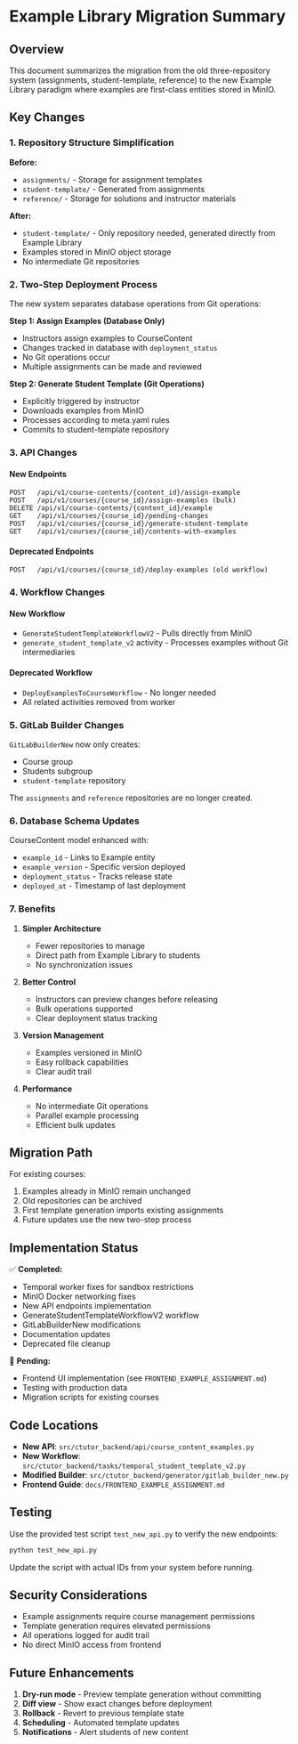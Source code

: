 # Example Library Migration Summary

## Overview

This document summarizes the migration from the old three-repository system (assignments, student-template, reference) to the new Example Library paradigm where examples are first-class entities stored in MinIO.

## Key Changes

### 1. Repository Structure Simplification

**Before:**
- `assignments/` - Storage for assignment templates
- `student-template/` - Generated from assignments
- `reference/` - Storage for solutions and instructor materials

**After:**
- `student-template/` - Only repository needed, generated directly from Example Library
- Examples stored in MinIO object storage
- No intermediate Git repositories

### 2. Two-Step Deployment Process

The new system separates database operations from Git operations:

**Step 1: Assign Examples (Database Only)**
- Instructors assign examples to CourseContent
- Changes tracked in database with `deployment_status`
- No Git operations occur
- Multiple assignments can be made and reviewed

**Step 2: Generate Student Template (Git Operations)**
- Explicitly triggered by instructor
- Downloads examples from MinIO
- Processes according to meta.yaml rules
- Commits to student-template repository

### 3. API Changes

#### New Endpoints
```
POST   /api/v1/course-contents/{content_id}/assign-example
POST   /api/v1/courses/{course_id}/assign-examples (bulk)
DELETE /api/v1/course-contents/{content_id}/example
GET    /api/v1/courses/{course_id}/pending-changes
POST   /api/v1/courses/{course_id}/generate-student-template
GET    /api/v1/courses/{course_id}/contents-with-examples
```

#### Deprecated Endpoints
```
POST   /api/v1/courses/{course_id}/deploy-examples (old workflow)
```

### 4. Workflow Changes

#### New Workflow
- `GenerateStudentTemplateWorkflowV2` - Pulls directly from MinIO
- `generate_student_template_v2` activity - Processes examples without Git intermediaries

#### Deprecated Workflow
- `DeployExamplesToCourseWorkflow` - No longer needed
- All related activities removed from worker

### 5. GitLab Builder Changes

`GitLabBuilderNew` now only creates:
- Course group
- Students subgroup
- `student-template` repository

The `assignments` and `reference` repositories are no longer created.

### 6. Database Schema Updates

CourseContent model enhanced with:
- `example_id` - Links to Example entity
- `example_version` - Specific version deployed
- `deployment_status` - Tracks release state
- `deployed_at` - Timestamp of last deployment

### 7. Benefits

1. **Simpler Architecture**
   - Fewer repositories to manage
   - Direct path from Example Library to students
   - No synchronization issues

2. **Better Control**
   - Instructors can preview changes before releasing
   - Bulk operations supported
   - Clear deployment status tracking

3. **Version Management**
   - Examples versioned in MinIO
   - Easy rollback capabilities
   - Clear audit trail

4. **Performance**
   - No intermediate Git operations
   - Parallel example processing
   - Efficient bulk updates

## Migration Path

For existing courses:

1. Examples already in MinIO remain unchanged
2. Old repositories can be archived
3. First template generation imports existing assignments
4. Future updates use the new two-step process

## Implementation Status

✅ **Completed:**
- Temporal worker fixes for sandbox restrictions
- MinIO Docker networking fixes
- New API endpoints implementation
- GenerateStudentTemplateWorkflowV2 workflow
- GitLabBuilderNew modifications
- Documentation updates
- Deprecated file cleanup

🔄 **Pending:**
- Frontend UI implementation (see `FRONTEND_EXAMPLE_ASSIGNMENT.md`)
- Testing with production data
- Migration scripts for existing courses

## Code Locations

- **New API**: `src/ctutor_backend/api/course_content_examples.py`
- **New Workflow**: `src/ctutor_backend/tasks/temporal_student_template_v2.py`
- **Modified Builder**: `src/ctutor_backend/generator/gitlab_builder_new.py`
- **Frontend Guide**: `docs/FRONTEND_EXAMPLE_ASSIGNMENT.md`

## Testing

Use the provided test script `test_new_api.py` to verify the new endpoints:

```bash
python test_new_api.py
```

Update the script with actual IDs from your system before running.

## Security Considerations

- Example assignments require course management permissions
- Template generation requires elevated permissions
- All operations logged for audit trail
- No direct MinIO access from frontend

## Future Enhancements

1. **Dry-run mode** - Preview template generation without committing
2. **Diff view** - Show exact changes before deployment
3. **Rollback** - Revert to previous template state
4. **Scheduling** - Automated template updates
5. **Notifications** - Alert students of new content